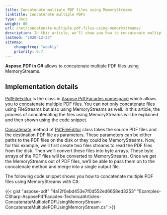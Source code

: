 ```yaml
---
title: Concatenate multiple PDF files using MemoryStreams
linktitle: Concatenate multiple PDFs
type: docs
weight: 80
url: /net/concatenate-multiple-pdf-files-using-memorystreams/
description: In this article, we'll show you how to concatenate multiple PDF files using MemoryStreams with Aspose.PDF for . NET.
lastmod: "2020-12-23"
sitemap:
    changefreq: "weekly"
    priority: 0.7
---
```


**Aspose.PDF in C#** allows to concatenate multiple PDF files using MemoryStreams.

## Implementation details

[PdfFileEditor](https://apireference.aspose.com/pdf/net/aspose.pdf.facades/pdffileeditor) is the class in [Aspose.Pdf.Facades namespace](https://apireference.aspose.com/pdf/net/aspose.pdf.facades) which allows you to concatenate multiple PDF files. You can not only concatenate files using FileStreams but also using MemoryStreams as well. In this article, the process of concatenating the files using MemoryStreams will be explained and then shown using the code snippet.

[Concatenate](https://apireference.aspose.com/pdf/net/aspose.pdf.facades/pdffileeditor/methods/concatenate/index) method of [PdfFileEditor](https://apireference.aspose.com/pdf/net/aspose.pdf.facades/pdffileeditor) class takes the source PDF files and the destination PDF file as parameters. These parameters can be either paths to the PDF files on the disk or they could be MemoryStreams. Now, for this example, we’ll first create two files streams to read the PDF files from the disk. Then we’ll convert these files into byte arrays. These byte arrays of the PDF files will be converted to MemoryStreams. Once we get the MemoryStreams out of PDF files, we’ll be able to pass them on to the concatenate method and merge into a single output file.

The following code snippet shows you how to concatenate multiple PDF files using MemoryStreams with C#:

{{< gist "aspose-pdf" "4a12f0ebd453e7f0d552ed6658ed3253" "Examples-CSharp-AsposePdfFacades-TechnicalArticles-ConcatenateMultiplePDFUsingMemoryStream-ConcatenateMultiplePDFUsingMemoryStream.cs" >}}
